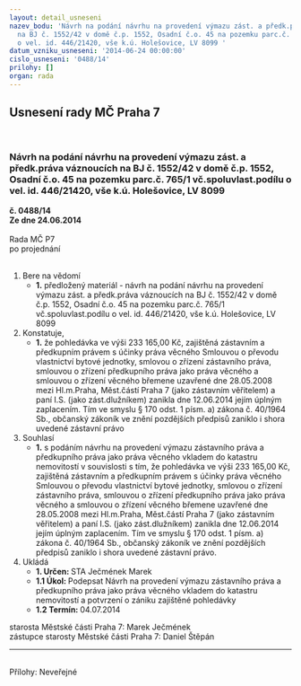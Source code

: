 ```yaml
---
layout: detail_usneseni
nazev_bodu: 'Návrh na podání návrhu na provedení výmazu zást. a předk.práva váznoucích
  na BJ č. 1552/42 v domě č.p. 1552, Osadní č.o. 45 na pozemku parc.č. 765/1 vč.spoluvlast.podílu
  o vel. id. 446/21420, vše k.ú. Holešovice, LV 8099 '
datum_vzniku_usneseni: '2014-06-24 00:00:00'
cislo_usneseni: '0488/14'
prilohy: []
organ: rada
---
```

<div id="ucUsn_pList" class="usn">
	<span><h2>Usnesení rady MČ Praha 7 </h2>
<br></span><div class="standBody">
<span><h3>Návrh na podání návrhu na provedení výmazu zást. a předk.práva váznoucích na BJ č. 1552/42 v domě č.p. 1552, Osadní č.o. 45 na pozemku parc.č. 765/1 vč.spoluvlast.podílu o vel. id. 446/21420, vše k.ú. Holešovice, LV 8099 </h3></span><div class="center">
		<strong>č. 0488/14</strong><br>
	</div>
<div class="center">
		<strong>Ze dne 24.06.2014</strong><br><br>
	</div>Rada MČ P7<br> po projednání<br><br><ol>
<li>Bere na vědomí<ul><li>
<strong>1.</strong> předložený materiál - návrh na podání návrhu na provedení výmazu zást. a předk.práva váznoucích na BJ č. 1552/42 v domě č.p. 1552, Osadní č.o. 45 na pozemku parc.č. 765/1 vč.spoluvlast.podílu o vel. id. 446/21420, vše k.ú. Holešovice, LV 8099 </li></ul>
</li>
<li>Konstatuje,<ul><li>
<strong>1.</strong> že pohledávka ve výši 233 165,00 Kč, zajištěná zástavním a předkupním právem  s účinky práva věcného Smlouvou o převodu vlastnictví bytové jednotky, smlovou o zřízení zástavního práva, smlouvou o zřízení předkupního práva jako práva věcného a smlouvou o zřízení věcného břemene uzavřené dne 28.05.2008 mezi Hl.m.Praha, Měst.částí Praha 7 (jako zástavním věřitelem) a  paní I.S. (jako zást.dlužníkem) zanikla dne  12.06.2014 jejím úplným zaplacením. Tím ve smyslu § 170 odst. 1 písm. a) zákona č. 40/1964 Sb., občanský zákoník ve znění pozdějších předpisů zaniklo i shora uvedené zástavní právo  </li></ul>
</li>
<li>Souhlasí<ul><li>
<strong>1.</strong> s podáním návrhu na provedení výmazu zástavního práva a předkupního práva jako práva věcného vkladem do katastru nemovitostí v souvislosti s tím, že pohledávka ve výši 233 165,00 Kč, zajištěná zástavním a předkupním právem s účinky práva věcného Smlouvou o převodu vlastnictví bytové jednotky, smlovou o zřízení zástavního práva, smlouvou o zřízení předkupního práva jako práva věcného a smlouvou o zřízení věcného břemene uzavřené dne 28.05.2008 mezi Hl.m.Praha, Měst.částí Praha 7 (jako zástavním věřitelem) a paní I.S. (jako zást.dlužníkem) zanikla dne  12.06.2014 jejím úplným zaplacením. Tím ve smyslu § 170 odst. 1 písm. a) zákona č. 40/1964 Sb., občanský zákoník ve znění pozdějších předpisů zaniklo i shora uvedené zástavní právo. </li></ul>
</li>
<li>Ukládá<ul>
<li>
<strong>1. Určen: </strong>STA Ječmének Marek</li>
<li>
<strong>1.1 Úkol: </strong>Podepsat Návrh na provedení výmazu zástavního práva a předkupního práva jako práva věcného vkladem do katastru nemovitostí a potvrzení o zániku zajištěné pohledávky  </li>
<li>
<strong>1.2 Termín: </strong>04.07.2014</li>
</ul>
</li>
</ol>starosta Městské části Praha 7: Marek Ječmének<br>zástupce starosty Městské části Praha 7: Daniel Štěpán <hr>
<br>Přílohy: Neveřejné</div>
</div>